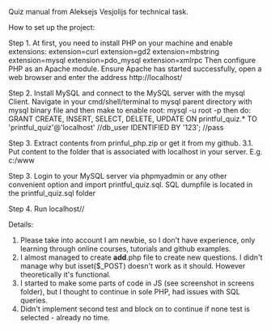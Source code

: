 Quiz manual from Aleksejs Vesjolijs for technical task.

How to set up the project:

Step 1. At first, you need to install PHP on your machine and enable extensions:
extension=curl
extension=gd2
extension=mbstring
extension=mysql
extension=pdo_mysql
extension=xmlrpc
Then configure PHP as an Apache module.
Ensure Apache has started successfully, open a web browser and enter the address http://localhost/

Step 2. Install MySQL and connect to the MySQL server with the mysql Client.
Navigate in your cmd/shell/terminal to mysql parent directory with mysql binary file and then make to enable root:
mysql -u root -p
then do:
GRANT CREATE, INSERT, SELECT, DELETE, UPDATE ON printful_quiz.*
TO 'printful_quiz'@'localhost' //db_user
IDENTIFIED BY '123'; //pass

Step 3. Extract contents from prinful_php.zip or get it from my github.
3.1. Put content to the folder that is associated with localhost in your server.
E.g. c:/www

Step 3. Login to your MySQL server via phpmyadmin or any other convenient option and import printful_quiz.sql.
SQL dumpfile is located in the printful_quiz.sql folder

Step 4. Run localhost//

Details:
1. Please take into account I am newbie, so I don't have experience, only learning through online courses, tutorials and github examples.
2. I almost managed to create __add__.php file to create new questions. I didn't manage why but isset($_POST) doesn't work as it should. However theoretically it's functional.
3. I started to make some parts of code in JS (see screenshot in screens folder), but I thought to continue in sole PHP, had issues with SQL queries.
4. Didn't implement second test and block on to continue if none test is selected - already no time.
